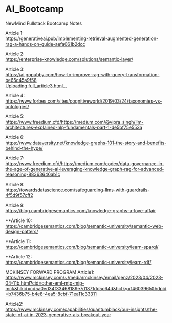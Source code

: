 # AI_Bootcamp
NewMind Fullstack Bootcamp Notes

Article 1:\
https://generativeai.pub/implementing-retrieval-augmented-generation-rag-a-hands-on-guide-aefa061b2dcc

Article 2:\
https://enterprise-knowledge.com/solutions/semantic-layer/

Article 3:\
https://ai.gopubby.com/how-to-improve-rag-with-query-transformation-be65c45a9f58 \
[Uploading full_article3.html…]()

Article 4:\
https://www.forbes.com/sites/cognitiveworld/2019/03/24/taxonomies-vs-ontologies/

Article 5:\
https://www.freedium.cfd/https://medium.com/@vipra_singh/llm-architectures-explained-nlp-fundamentals-part-1-de5bf75e553a

Article 6:\
https://www.dataversity.net/knowledge-graphs-101-the-story-and-benefits-behind-the-hype/

Article 7:\
https://www.freedium.cfd/https://medium.com/codex/data-governance-in-the-age-of-generative-ai-leveraging-knowledge-graph-rag-for-advanced-reasoning-88363646ab1c

Article 8:\
https://towardsdatascience.com/safeguarding-llms-with-guardrails-4f5d9f57cff2

Article 9:\
https://blog.cambridgesemantics.com/knowledge-graphs-a-love-affair

**Article 10:\
https://cambridgesemantics.com/blog/semantic-university/semantic-web-design-patters/

**Article 11:\
https://cambridgesemantics.com/blog/semantic-university/learn-sparql/

**Article 12:\
https://cambridgesemantics.com/blog/semantic-university/learn-rdf/


MCKINSEY FORWARD PROGRAM 
Article1: \
https://www.mckinsey.com/~/media/mckinsey/email/genz/2023/04/2023-04-11b.html?cid=other-eml-mtg-mip-mck&hlkid=cd5a0ed34f33468189e7d1871dc5c64d&hctky=14603965&hdpid=b7436b75-b4e8-4ea5-8cbf-71ea11c33311

Article2: \
https://www.mckinsey.com/capabilities/quantumblack/our-insights/the-state-of-ai-in-2023-generative-ais-breakout-year
